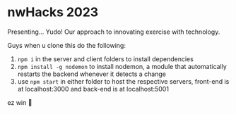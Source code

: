 # nwHacks 2023

Presenting... Yudo! Our approach to innovating exercise with technology.

Guys when u clone this do the following:
1. ```npm i``` in the server and client folders to install dependencies
2. ```npm install -g nodemon``` to install nodemon, a module that automatically restarts the backend whenever it detects a change
3. use ```npm start``` in either folder to host the respective servers, front-end is at localhost:3000 and back-end is at localhost:5001

ez win 💯

